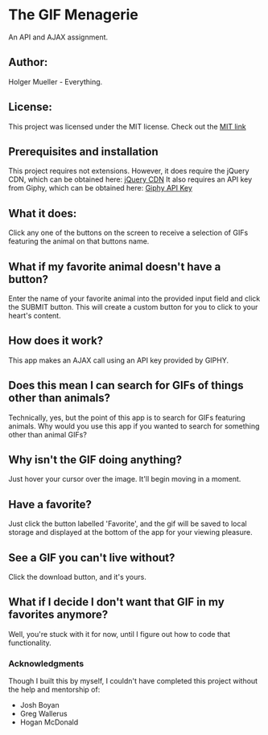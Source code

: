 # The GIF Menagerie
An API and AJAX assignment.

## Author:
Holger Mueller - Everything.

## License:
This project was licensed under the MIT license. Check out the [MIT link](https://github.com/Holgermueller/TheGIFMenagerie/blob/master/LICENSE)

## Prerequisites and installation
This project requires not extensions. However, it does require the jQuery
CDN, which can be obtained here: [jQuery CDN](https://code.jquery.com/)
It also requires an API key from Giphy, which can be obtained here:
[Giphy API Key](https://developers.giphy.com/)

## What it does:
Click any one of the buttons on the screen to receive a
selection of GIFs featuring the animal on that buttons name.

## What if my favorite animal doesn't have a button?
Enter the name of your favorite animal into the provided input field and 
click the SUBMIT button. This will create a custom button for you to click to your
heart's content.

## How does it work?
This app makes an AJAX call using an API key provided by GIPHY.

## Does this mean I can search for GIFs of things other than animals?
Technically, yes, but the point of this app is to search for GIFs featuring
animals. Why would you use this app if you wanted to search for something other than 
animal GIFs?

## Why isn't the GIF doing anything?
Just hover your cursor over the image. It'll begin moving in a moment.

## Have a favorite?
Just click the button labelled 'Favorite', and the gif will be saved to local storage 
and displayed at the bottom of the app for your viewing pleasure.

## See a GIF you can't live without?
Click the download button, and it's yours.

## What if I decide I don't want that GIF in my favorites anymore?
Well, you're stuck with it for now, until I figure out how to code that functionality.

### Acknowledgments
Though I built this by myself, I couldn't have completed this project without
the help and mentorship of:
* Josh Boyan
* Greg Wallerus
* Hogan McDonald
